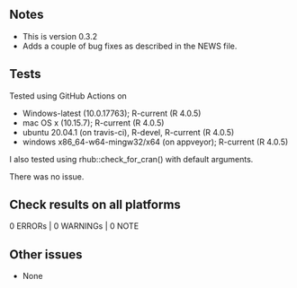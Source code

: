 ## Notes

- This is version 0.3.2
- Adds a couple of bug fixes as described in the NEWS file.

## Tests

Tested using GitHub Actions on 

* Windows-latest (10.0.17763); R-current (R 4.0.5)
* mac OS x (10.15.7); R-current (R 4.0.5)
* ubuntu 20.04.1 (on travis-ci), R-devel, R-current (R 4.0.5)
* windows x86_64-w64-mingw32/x64 (on appveyor); R-current (R 4.0.5)

I also tested using rhub::check_for_cran() with default arguments.

There was no issue.

## Check results on all platforms

0 ERRORs | 0 WARNINGs | 0 NOTE

## Other issues

- None
